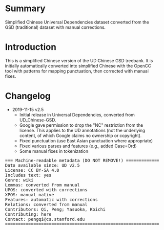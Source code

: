 # Summary

Simplified Chinese Universal Dependencies dataset converted from the GSD (traditional) dataset with manual corrections.

# Introduction

This is a simplified Chinese version of the UD Chinese GSD treebank. It is initially automatically converted into simplified Chinese with the OpenCC tool with patterns for mapping punctuation, then corrected with manual fixes.


# Changelog

* 2019-11-15 v2.5
  * Initial release in Universal Dependencies, converted from UD_Chinese-GSD.
  * Google gave permission to drop the "NC" restriction from the license.
    This applies to the UD annotations (not the underlying content, of which Google claims no ownership or copyright).
  * Fixed punctuation (use East Asian punctuation where appropriate)
  * Fixed various parses and features (e.g., added Case=Ord)
  * Some manual fixes in tokenization



<pre>
=== Machine-readable metadata (DO NOT REMOVE!) ================================
Data available since: UD v2.5
License: CC BY-SA 4.0
Includes text: yes
Genre: wiki
Lemmas: converted from manual
UPOS: converted with corrections
XPOS: manual native
Features: automatic with corrections
Relations: converted from manual
Contributors: Qi, Peng; Yasuoka, Koichi
Contributing: here
Contact: pengqi@cs.stanford.edu
===============================================================================
</pre>
